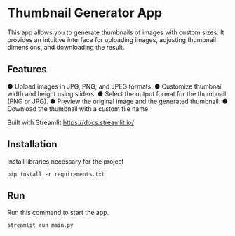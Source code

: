 # Thumbnail Generator App

This app allows you to generate thumbnails of images with custom sizes.
It provides an intuitive interface for uploading images, adjusting thumbnail dimensions, and downloading the result.

## Features
●  Upload images in JPG, PNG, and JPEG formats.
●  Customize thumbnail width and height using sliders.
●  Select the output format for the thumbnail (PNG or JPG).
●  Preview the original image and the generated thumbnail.
●  Download the thumbnail with a custom file name.

Built with Streamlit https://docs.streamlit.io/

## Installation
Install libraries necessary for the project
```
pip install -r requirements.txt
```

## Run
Run this command to start the app. 
```bash
streamlit run main.py
```

